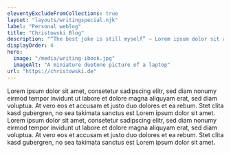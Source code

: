 ```yaml
---
eleventyExcludeFromCollections: true
layout: "layouts/writingspecial.njk"
label: "Personal weblog"
title: "Christowski Blog"
description: "“The best joke is still myself” – Lorem ipsum dolor sit amet, consetetur sadipscing elitr, sed diam nonumy eirmod tempor invidunt ut labore et dolore magna aliquyam erat, sed diam voluptua."
displayOrder: 4
hero:
  image: "/media/writing-ibook.jpg"
  imageAlt: "A miniature duotone picture of a laptop"
url: "https://christowski.de"
---
```


Lorem ipsum dolor sit amet, consetetur sadipscing elitr, sed diam nonumy eirmod tempor invidunt ut labore et dolore magna aliquyam erat, sed diam voluptua. At vero eos et accusam et justo duo dolores et ea rebum. Stet clita kasd gubergren, no sea takimata sanctus est Lorem ipsum dolor sit amet. Lorem ipsum dolor sit amet, consetetur sadipscing elitr, sed diam nonumy eirmod tempor invidunt ut labore et dolore magna aliquyam erat, sed diam voluptua. At vero eos et accusam et justo duo dolores et ea rebum. Stet clita kasd gubergren, no sea takimata sanctus est Lorem ipsum dolor sit amet. 